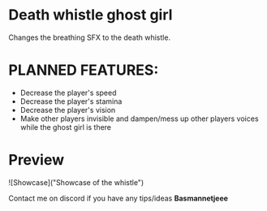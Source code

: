 # Death whistle ghost girl

Changes the breathing SFX to the death whistle.

# PLANNED FEATURES:
- Decrease the player's speed
- Decrease the player's stamina
- Decrease the player's vision
- Make other players invisible and dampen/mess up other players voices while the ghost girl is there

# Preview

![Showcase]("Showcase of the whistle")

Contact me on discord if you have any tips/ideas
**Basmannetjeee**